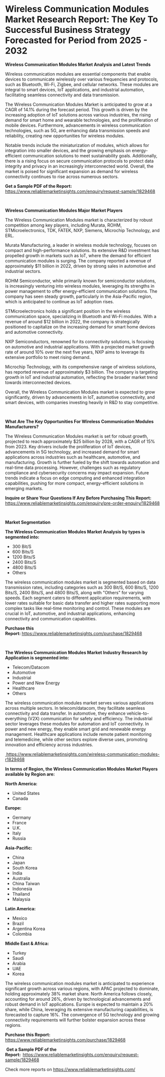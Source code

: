 <p><h1>Wireless Communication Modules Market Research Report: The Key To Successful Business Strategy Forecasted for Period from 2025 - 2032</h1></p><p><strong>Wireless Communication Modules Market Analysis and Latest Trends</strong></p>
<p><p>Wireless communication modules are essential components that enable devices to communicate wirelessly over various frequencies and protocols, such as Bluetooth, Wi-Fi, Zigbee, and cellular networks. These modules are integral to smart devices, IoT applications, and industrial automation, facilitating seamless connectivity and data transmission.</p><p>The Wireless Communication Modules Market is anticipated to grow at a CAGR of 14.1% during the forecast period. This growth is driven by the increasing adoption of IoT solutions across various industries, the rising demand for smart home and wearable technologies, and the proliferation of mobile devices. Furthermore, advancements in wireless communication technologies, such as 5G, are enhancing data transmission speeds and reliability, creating new opportunities for wireless modules.</p><p>Notable trends include the miniaturization of modules, which allows for integration into smaller devices, and the growing emphasis on energy-efficient communication solutions to meet sustainability goals. Additionally, there is a rising focus on secure communication protocols to protect data integrity and privacy in an increasingly interconnected world. Overall, the market is poised for significant expansion as demand for wireless connectivity continues to rise across numerous sectors.</p></p>
<p><strong>Get a Sample PDF of the Report:&nbsp;</strong> <a href="https://www.reliablemarketinsights.com/enquiry/request-sample/1829468?utm_campaign=2345&utm_medium=2&utm_source=Github&utm_content=ia&utm_term=12022025&utm_id=wireless-communication-modules">https://www.reliablemarketinsights.com/enquiry/request-sample/1829468</a></p>
<p>&nbsp;</p>
<p><strong>Wireless Communication Modules Major Market Players</strong></p>
<p><p>The Wireless Communication Modules market is characterized by robust competition among key players, including Murata, ROHM, STMicroelectronics, TDK, FATEK, NXP, Siemens, Microchip Technology, and ERL. </p><p>Murata Manufacturing, a leader in wireless module technology, focuses on compact and high-performance solutions. Its extensive R&D investment has propelled growth in markets such as IoT, where the demand for efficient communication modules is surging. The company reported a revenue of approximately $11 billion in 2022, driven by strong sales in automotive and industrial sectors.</p><p>ROHM Semiconductor, while primarily known for semiconductor solutions, is increasingly venturing into wireless modules, leveraging its strengths in power management to offer energy-efficient communication solutions. The company has seen steady growth, particularly in the Asia-Pacific region, which is anticipated to continue as IoT adoption rises.</p><p>STMicroelectronics holds a significant position in the wireless communication space, specializing in Bluetooth and Wi-Fi modules. With a revenue of around $12 billion in 2022, the company is strategically positioned to capitalize on the increasing demand for smart home devices and automotive connectivity.</p><p>NXP Semiconductors, renowned for its connectivity solutions, is focusing on automotive and industrial applications. With a projected market growth rate of around 10% over the next five years, NXP aims to leverage its extensive portfolio to meet rising demand.</p><p>Microchip Technology, with its comprehensive range of wireless solutions, has reported revenue of approximately $3 billion. The company is targeting growth in IoT and industrial automation, reflecting the broader market trend towards interconnected devices.</p><p>Overall, the Wireless Communication Modules market is expected to grow significantly, driven by advancements in IoT, automotive connectivity, and smart devices, with companies investing heavily in R&D to stay competitive.</p></p>
<p>&nbsp;</p>
<p><strong>What Are The Key Opportunities For Wireless Communication Modules Manufacturers?</strong></p>
<p><p>The Wireless Communication Modules market is set for robust growth, projected to reach approximately $25 billion by 2028, with a CAGR of 15% from 2023. Key drivers include the proliferation of IoT devices, advancements in 5G technology, and increased demand for smart applications across industries such as healthcare, automotive, and manufacturing. Growth is further fueled by the shift towards automation and real-time data processing. However, challenges such as regulatory compliance and cybersecurity concerns may impact expansion. Future trends indicate a focus on edge computing and enhanced integration capabilities, pushing for more compact, energy-efficient solutions in emerging markets.</p></p>
<p><strong>Inquire or Share Your Questions If Any Before Purchasing This Report:</strong> <a href="https://www.reliablemarketinsights.com/enquiry/pre-order-enquiry/1829468?utm_campaign=2345&utm_medium=2&utm_source=Github&utm_content=ia&utm_term=12022025&utm_id=wireless-communication-modules">https://www.reliablemarketinsights.com/enquiry/pre-order-enquiry/1829468</a></p>
<p>&nbsp;</p>
<p><strong>Market Segmentation</strong></p>
<p><strong>The Wireless Communication Modules Market Analysis by types is segmented into:</strong></p>
<p><ul><li>300 Bit/S</li><li>600 Bits/S</li><li>1200 Bits/S</li><li>2400 Bits/S</li><li>4800 Bits/S</li><li>Others</li></ul></p>
<p><p>The wireless communication modules market is segmented based on data transmission rates, including categories such as 300 Bit/S, 600 Bits/S, 1200 Bits/S, 2400 Bits/S, and 4800 Bits/S, along with "Others" for varying speeds. Each segment caters to different application requirements, with lower rates suitable for basic data transfer and higher rates supporting more complex tasks like real-time monitoring and control. These modules are crucial in IoT, automotive, and industrial applications, enhancing connectivity and communication capabilities.</p></p>
<p><strong>Purchase this Report:&nbsp;</strong><a href="https://www.reliablemarketinsights.com/purchase/1829468?utm_campaign=2345&utm_medium=2&utm_source=Github&utm_content=ia&utm_term=12022025&utm_id=wireless-communication-modules">https://www.reliablemarketinsights.com/purchase/1829468</a></p>
<p>&nbsp;</p>
<p><strong>The Wireless Communication Modules Market Industry Research by Application is segmented into:</strong></p>
<p><ul><li>Telecom/Datacom</li><li>Automotive</li><li>Industrial</li><li>Power and New Energy</li><li>Healthcare</li><li>Others</li></ul></p>
<p><p>The wireless communication modules market serves various applications across multiple sectors. In telecom/datacom, they facilitate seamless connectivity and data transfer. In automotive, they enhance vehicle-to-everything (V2X) communication for safety and efficiency. The industrial sector leverages these modules for automation and IoT connectivity. In power and new energy, they enable smart grid and renewable energy management. Healthcare applications include remote patient monitoring and telemedicine, while other sectors explore diverse uses, promoting innovation and efficiency across industries.</p></p>
<p><a href="https://www.reliablemarketinsights.com/wireless-communication-modules-r1829468?utm_campaign=2345&utm_medium=2&utm_source=Github&utm_content=ia&utm_term=12022025&utm_id=wireless-communication-modules">&nbsp;https://www.reliablemarketinsights.com/wireless-communication-modules-r1829468</a></p>
<p><strong>In terms of Region, the Wireless Communication Modules Market Players available by Region are:</strong></p>
<p>
    <p> <strong> North America: </strong>
        <ul>
            <li>United States</li>
            <li>Canada</li>
        </ul>
        </p> 
    <p> <strong> Europe: </strong>
        <ul>
            <li>Germany</li>
            <li>France</li>
            <li>U.K.</li>
            <li>Italy</li>
            <li>Russia</li>
        </ul>
        </p> 
    <p> <strong> Asia-Pacific: </strong>
        <ul>
            <li>China</li>
            <li>Japan</li>
            <li>South Korea</li>
            <li>India</li>
            <li>Australia</li>
            <li>China Taiwan</li>
            <li>Indonesia</li>
            <li>Thailand</li>
            <li>Malaysia</li>
        </ul>
        </p> 
    <p> <strong> Latin America: </strong>
        <ul>
            <li>Mexico</li>
            <li>Brazil</li>
            <li>Argentina Korea</li>
            <li>Colombia</li>
        </ul>
        </p> 
    <p> <strong> Middle East & Africa: </strong>
        <ul>
            <li>Turkey</li>
            <li>Saudi</li>
            <li>Arabia</li>
            <li>UAE</li>
            <li>Korea</li>
        </ul>
    </p>
    </p>
<p><p>The wireless communication modules market is anticipated to experience significant growth across various regions, with APAC projected to dominate, holding approximately 38% market share. North America follows closely, accounting for around 26%, driven by technological advancements and robust demand in IoT applications. Europe is expected to maintain a 20% share, while China, leveraging its extensive manufacturing capabilities, is forecasted to capture 16%. The convergence of 5G technology and growing connectivity requirements will further bolster expansion across these regions.</p></p>
<p><strong>Purchase this Report: </strong><a href="https://www.reliablemarketinsights.com/purchase/1829468?utm_campaign=2345&utm_medium=2&utm_source=Github&utm_content=ia&utm_term=12022025&utm_id=wireless-communication-modules">https://www.reliablemarketinsights.com/purchase/1829468</a></p>
<p>&nbsp;<strong>Get a Sample PDF of the Report:&nbsp;&nbsp;</strong><a href="https://www.reliablemarketinsights.com/enquiry/request-sample/1829468?utm_campaign=2345&utm_medium=2&utm_source=Github&utm_content=ia&utm_term=12022025&utm_id=wireless-communication-modules">https://www.reliablemarketinsights.com/enquiry/request-sample/1829468</a></p>
<p><strong></strong></p>
<p>Check more reports on <a href="https://www.reliablemarketinsights.com/?utm_campaign=2345&utm_medium=2&utm_source=Github&utm_content=ia&utm_term=12022025&utm_id=wireless-communication-modules">https://www.reliablemarketinsights.com/</a></p>